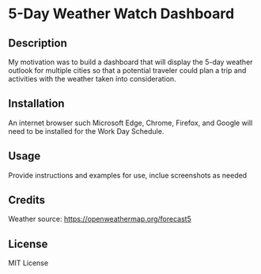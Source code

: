# 5-Day Weather Watch Dashboard

## Description

My motivation was to build a dashboard that will display the 5-day weather outlook for multiple cities so that a potential traveler could plan a trip and activities with the weather taken into consideration.

## Installation

An internet browser such Microsoft Edge, Chrome, Firefox, and Google will need to be installed for the Work Day Schedule.

## Usage

Provide instructions and examples for use, inclue screenshots as needed

## Credits

Weather source: https://openweathermap.org/forecast5

## License

MIT License
